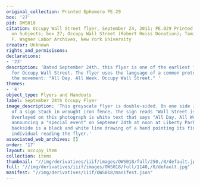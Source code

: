 ```yaml
---
original_collection: Printed Ephemera PE.29
box: '27'
pid: OWS018
citation: Occupy Wall Street flyer, September 24, 2011; PE.029 Printed Ephemera Collection
  on Subjects; box 27; Occupy Wall Street (Robert Reiss Donation); Tamiment Library/Robert
  F. Wagner Labor Archives, New York University
creator: Unknown
rights_and_permisisons:
declarations:
- '23'
description: 'Dated September 24th, this flyer is one of the earliest flyers to circulate
  for Occupy Wall Street. The flyer uses the language of a common protest chant during
  the movement: "All Day. All Week. Occupy Wall Street." '
themes:
- '4'
object_type: Flyers and Handouts
label: September 24th Occupy Flyer
image_description: 'This greyscale flyer is double-sided. On one side is a photograph
  of a sign stuck in wrought iron fence. The sign reads "Wall Street is Our Street."
  Overlayed on this photograph is white text that says "All Day. All Week. #OccupyWallStreet"
  announcing a "special event" on Septemer 24th at noon at Liberty Park Plaza. The
  backside is a black and white line drawing of a hand pointing its finger at the
  individual reading the flyer.'
associated_web_archives: []
order: '17'
layout: occupy_item
collection: items
thumbnail: "//img/derivatives/iiif/images/OWS018/full/250,/0/default.jpg"
full: "//img/derivatives/iiif/images/OWS018/full/1140,/0/default.jpg"
manifest: "//img/derivatives/iiif/OWS018/manifest.json"
---
```

